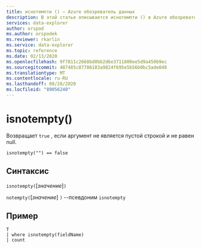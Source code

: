 ```yaml
---
title: иснотемпти () — Azure обозреватель данных
description: В этой статье описывается иснотемпти () в Azure обозреватель данных.
services: data-explorer
author: orspod
ms.author: orspodek
ms.reviewer: rkarlin
ms.service: data-explorer
ms.topic: reference
ms.date: 02/13/2020
ms.openlocfilehash: 9f7811c2668bd0bb2d6e3711800ee5d9a450b9ec
ms.sourcegitcommit: 487485c87706183a9824f695e5b56b0bc5ade048
ms.translationtype: MT
ms.contentlocale: ru-RU
ms.lasthandoff: 08/28/2020
ms.locfileid: "89056240"
---
```

# <a name="isnotempty"></a>isnotempty()

Возвращает `true` , если аргумент не является пустой строкой и не равен null.

```kusto
isnotempty("") == false
```

## <a name="syntax"></a>Синтаксис

`isnotempty(`[*значение*]`)`

`notempty(`[*значение*] `)` --псевдоним `isnotempty`

## <a name="example"></a>Пример

```kusto
T
| where isnotempty(fieldName)
| count
```
